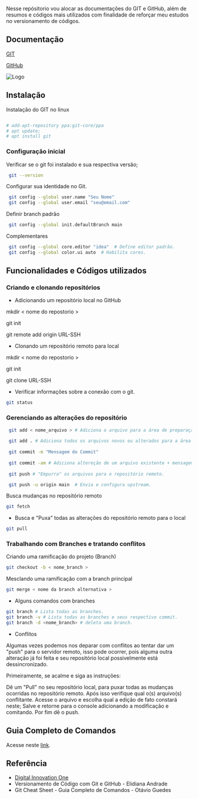 
Nesse repósitorio vou alocar as documentações do GIT e GitHub, além de resumos e códigos mais utilizados com finalidade de reforçar meu estudos no versionamento de códigos.

## Documentação

[GIT](https://git-scm.com/docs/git/pt_BR)

[GitHub](https://docs.github.com/pt)


![Logo](https://git-scm.com/images/logos/downloads/Git-Logo-2Color.png)


## Instalação

Instalação do GIT no linux

```bash

# add-apt-repository ppa:git-core/ppa
# apt update; 
# apt install git
```

### Configuração inicial

Verificar se o git foi instalado e sua respectiva versão;
```bash
 git --version
```
Configurar sua identidade no Git.
```bash
 git config --global user.name "Seu Nome"
 git config --global user.email "seu@email.com"
```
Definir branch padrão
```bash
 git config --global init.defaultBranch main
```
Complementares
```bash
 git config --global core.editor "idea"  # Define editor padrão.
 git config --global color.ui auto  # Habilita cores.
```
    
## Funcionalidades e Códigos utilizados

### Criando e clonando repositórios

- Adicionando um repositório local no GitHub

mkdir < nome do repostorio >

git init

git remote add origin URL-SSH

- Clonando um repositório remoto para local

mkdir < nome do repostorio >

git init

git clone URL-SSH <nome da pasta-opcional>

- Verificar informações sobre a conexão com o git.
```bash
git status 
```
### Gerenciando as alterações do repositório

```bash
 git add < nome_arquivo > # Adiciona o arquivo para a área de preparação.
 
 git add . # Adiciona todos os arquivos novos ou alterados para a área de preparação.
 
 git commit -m "Mensagem do Commit"
 
 git commit -am # Adiciona altereção de um arquivo existente + mensagem do commit.
 
 git push # "Empurra" os arquivos para o repositório remoto.

 git push -u origin main  # Envia e configura upstream.
```
Busca mudanças no repositório remoto
```bash
git fetch
```
- Busca e "Puxa" todas as alterações do repositório remoto para o local
```bash
git pull
```
### Trabalhando com Branches e tratando conflitos

Criando uma ramificação do projeto (Branch)
```bash
git checkout -b < nome_branch >
```
Mesclando uma ramificação com a branch principal
```bash
git merge < nome da branch alternativa > 
```
- Alguns comandos com branches
```bash
git branch # Lista todas as branches.
git branch -v # Lista todas as branches e seus respectivo commit.
git branch -d <nome_branch> # deleta uma branch.
```
- Conflitos

Algumas vezes podemos nos deparar com conflitos ao tentar dar um "push" para o servidor remoto, isso pode ocorrer, pois alguma outra alteração já foi feita e seu repositório local possivelmente está dessincronizado.

Primeiramente, se acalme e siga as instruções:

Dê um "Pull" no seu repositório local, para puxar todas as mudanças ocorridas no repositório remoto. Após isso verifique qual o(s) arquivo(s) conflitante. Acesse o arquivo e escolha qual a edição de fato constará neste; Salve e retorne para o console adicionando a modificação e comitando. Por fim dê o push.

## Guia Completo de Comandos

Acesse neste [link](https://web.dio.me/articles/git-cheat-sheet-guia-completo-de-comandos-968de4c10259?back=/home).

## Referência

 - [Digital Innovation One](Dio.me)
 - Versionamento de Código com Git e GitHub - Elidiana Andrade
 - Git Cheat Sheet - Guia Completo de Comandos - Otávio Guedes



